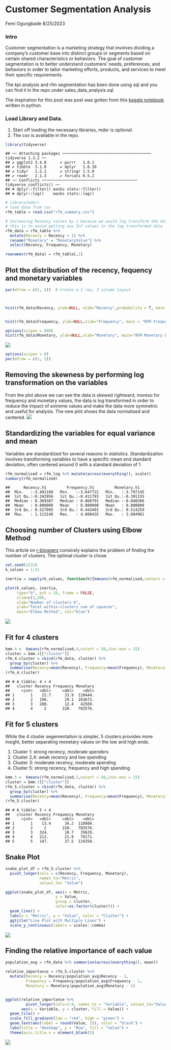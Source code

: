 Customer Segmentation Analysis
================
Femi Ogungbade
8/25/2023

### Intro

Customer segmentation is a marketing strategy that involves dividing a
company’s customer base into distinct groups or segments based on
certain shared characteristics or behaviors. The goal of customer
segmentation is to better understand customers’ needs, preferences, and
behaviors in order to tailor marketing efforts, products, and services
to meet their specific requirements.

The kpi analysis and rfm segmentation has been done using sql and you
can find it in the repo under sales\_data\_analysis.sql

The inspiration for this post was post was gotten from this [kaggle
notebook](https://www.kaggle.com/code/alekhyabotta/customer-segmentation/notebook)
written in python.

### Load Library and Data.

1.  Start off loading the necessary libraries, mdsr is optional.
2.  The csv is available in the repo.

<!-- end list -->

``` r
library(tidyverse)
```

    ## ── Attaching packages ─────────────────────────────────────── tidyverse 1.3.2 ──
    ## ✔ ggplot2 3.4.0      ✔ purrr   1.0.1 
    ## ✔ tibble  3.1.8      ✔ dplyr   1.0.10
    ## ✔ tidyr   1.2.1      ✔ stringr 1.5.0 
    ## ✔ readr   2.1.3      ✔ forcats 0.5.2 
    ## ── Conflicts ────────────────────────────────────────── tidyverse_conflicts() ──
    ## ✖ dplyr::filter() masks stats::filter()
    ## ✖ dplyr::lag()    masks stats::lag()

``` r
# library(mdsr)
# load data from csv
rfm_table = read.csv("rfm_summary.csv")

# Increasing Recency values by 1 because we would log transform the data later
# this is to avoid getting any Inf values in the log transformed data
rfm_data = rfm_table %>% 
  mutate(Recency = Recency + 1) %>% 
  rename("Monetary" = "MonetaryValue") %>% 
  select(Recency, Frequency, Monetary)

rownames(rfm_data) = rfm_table[,1]
```

## Plot the distribution of the recency, fequency and monetary variables

``` r
par(mfrow = c(1, 3))  # Create a 1 row, 3 column layout



hist(rfm_data$Recency, ylab=NULL, xlab="Recency",probability = T, main = "RFM Recency Distribution", col="turquoise")


hist(rfm_data$Frequency, ylab=NULL,xlab="Frequency", main = "RFM Frequency Distribution", col="gold")

options(scipen = 999)
hist(rfm_data$Monetary, ylab=NULL,xlab="Monetary", main="RFM Monetary Distribtion", col="gray")
```

![](customer-segmentation_files/figure-gfm/plot-distribution-rfm-1.png)<!-- -->

``` r
options(scipen = 0)
par(mfrow = c(1, 1))  
```

## Removing the skewness by performing log transformation on the variables

From the plot above we can see the data is skewed rightward, moreso for
frequency and monetary values, the data is log transformed in order to
reduce the impact of extreme values and make the data more symmetric and
useful for analysis. The new plot shows the data normalised and
centered.
![](customer-segmentation_files/figure-gfm/log-transformed-distribution-1.png)<!-- -->

## Standardizing the variables for equal variance and mean

Variables are standardized for several reasons in statistics.
Standardization involves transforming variables to have a specific mean
and standard deviation, often centered around 0 with a standard
deviation of 1.

``` r
rfm_normalised = rfm_log %>% mutate(across(everything(), scale)) 
summary(rfm_normalised)
```

    ##      Recency.V1         Frequency.V1         Monetary.V1    
    ##  Min.   :-3.491168   Min.   :-3.647722   Min.   :-3.797145  
    ##  1st Qu.:-0.242956   1st Qu.:-0.411793   1st Qu.:-0.391155  
    ##  Median : 0.369387   Median : 0.060791   Median :-0.040266  
    ##  Mean   : 0.000000   Mean   : 0.000000   Mean   : 0.000000  
    ##  3rd Qu.: 0.527095   3rd Qu.: 0.443401   3rd Qu.: 0.514259  
    ##  Max.   : 1.113146   Max.   : 4.008435   Max.   : 3.894981

## Choosing number of Clusters using Elbow Method

This article on
[r-bloggers](https://www.r-bloggers.com/2017/02/finding-optimal-number-of-clusters/)
consicely explains the problem of finding the number of clusters. The
optimal cluster is chose

``` r
set.seed(1231)
k_values = 1:21

inertia = sapply(k_values, function(k){kmeans(rfm_normalised,centers = k )$tot.withinss})

plot(k_values, inertia,
     type="b", pch = 19, frame = FALSE, 
     xlim=c(1,20),
     xlab="Number of clusters K",
     ylab="Total within-clusters sum of squares", 
     main="Elbow Method", col="blue")
```

![](customer-segmentation_files/figure-gfm/clustering-1.png)<!-- -->

## Fit for 4 clusters

``` r
kmm.4 =  kmeans(rfm_normalised,4,nstart = 50,iter.max = 15)
cluster = kmm.4[["cluster"]]
rfm_4.cluster = cbind(rfm_data, cluster) %>% 
  group_by(cluster) %>% 
  summarise(Recency=mean(Recency), Frequency=mean(Frequency), Monetary=mean(Monetary))
(rfm_4.cluster)
```

    ## # A tibble: 4 × 4
    ##   cluster Recency Frequency Monetary
    ##     <int>   <dbl>     <dbl>    <dbl>
    ## 1       1    22.7      33.9  120444.
    ## 2       2   198.       29.1  103673.
    ## 3       3   280.       12.4   42569.
    ## 4       4     2       220.   783576.

## Fit for 5 clusters

While the 4 cluster segementation is simpler, 5 clusters provides more
insight, better separating monetary values on the low and high ends.

1.  Cluster 1: strong recency, moderate spenders
2.  Cluster 2,4: weak recency and low spending
3.  Cluster 3: moderate recency, moderate spending
4.  Cluster 5: strong recency, frequency and high spending

<!-- end list -->

``` r
kmm.5 =  kmeans(rfm_normalised,5,nstart = 50,iter.max = 15)
cluster = kmm.5[["cluster"]]
rfm_5.cluster = cbind(rfm_data, cluster) %>% 
  group_by(cluster) %>% 
  summarise(Recency=mean(Recency), Frequency=mean(Frequency), Monetary=mean(Monetary))
(rfm_5.cluster)
```

    ## # A tibble: 5 × 4
    ##   cluster Recency Frequency Monetary
    ##     <int>   <dbl>     <dbl>    <dbl>
    ## 1       1    13.4      34.2  118989.
    ## 2       2     2       220.   783576.
    ## 3       3   324.       10.7   35629.
    ## 4       4   212.       21.9   78171.
    ## 5       5   147.       37.5  134358.

## Snake Plot

``` r
snake_plot_df = rfm_5.cluster %>% 
  pivot_longer(cols = c(Recency, Frequency, Monetary), 
               names_to="Metric",
               values_to= "Value")

ggplot(snake_plot_df, aes(x = Metric, 
                      y = Value, 
                      group = cluster, 
                      color=as.factor(cluster))) +
  geom_line() +
  labs(x = "Metric", y = "Value", color = "Cluster") +
  ggtitle("Line Plot with Multiple Lines") + 
  scale_y_continuous(labels = scales::comma)
```

![](customer-segmentation_files/figure-gfm/snake-plot-1.png)<!-- -->

## Finding the relative importance of each value

``` r
population_avg = rfm_data %>% summarise(across(everything(), mean)) 

relative_importance = rfm_5.cluster %>% 
  mutate(Recency = Recency/population_avg$Recency - 1,
         Frequency = Frequency/population_avg$Frequency - 1,
         Monetary = Monetary/population_avg$Monetary - 1)


ggplot(relative_importance %>% 
         pivot_longer(cols=2:4, names_to = "Variable", values_to="Value"), 
       aes(x = Variable, y = cluster, fill = Value)) +
  geom_tile() +
  scale_fill_gradient(low = "red", high = "green") +
  geom_text(aes(label = round(Value, 2)), color = "black") + 
  labs(title = "Heatmap", y = "Row", fill = "Value") + 
  theme(axis.title.x = element_blank())
```

![](customer-segmentation_files/figure-gfm/relative-importance-1.png)<!-- -->
